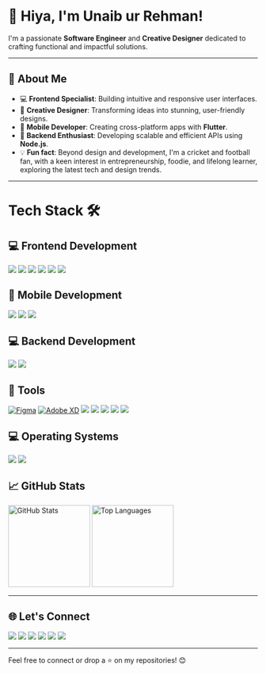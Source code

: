 # 👋 Hiya, I'm Unaib ur Rehman!

I'm a passionate **Software Engineer** and **Creative Designer** dedicated to crafting functional and impactful solutions.  

---

## 🌟 About Me  
- 💻 **Frontend Specialist**: Building intuitive and responsive user interfaces.  
- 🎨 **Creative Designer**: Transforming ideas into stunning, user-friendly designs.  
- 📱 **Mobile Developer**: Creating cross-platform apps with **Flutter**.  
- 🚀 **Backend Enthusiast**: Developing scalable and efficient APIs using **Node.js**.  
- 💡 **Fun fact**: Beyond design and development, I'm a cricket and football fan, with a keen interest in entrepreneurship, foodie, and lifelong learner, exploring the latest tech and design trends.

---

# Tech Stack 🛠️

<div >

## 💻 Frontend Development 
[<img src="https://img.shields.io/badge/React-20232A?style=flat&logo=react&logoColor=61DAFB" />](https://reactjs.org/)
[<img src="https://img.shields.io/badge/JavaScript-323330?style=flat&logo=javascript&logoColor=F7DF1E" />](https://javascript.info/)
[<img src="https://img.shields.io/badge/HTML5-E34F26?style=flat&logo=html5&logoColor=white" />](https://developer.mozilla.org/en-US/docs/Web/HTML)
[<img src="https://img.shields.io/badge/CSS3-1572B6?style=flat&logo=css3&logoColor=white" />](https://developer.mozilla.org/en-US/docs/Web/CSS)
[<img src="https://img.shields.io/badge/Chakra_UI-319795?style=flat&logo=chakra-ui&logoColor=white" />](https://chakra-ui.com/)
[<img src="https://img.shields.io/badge/Material_UI-0081CB?style=flat&logo=mui&logoColor=white" />](https://mui.com/)

## 📱 Mobile Development
[<img src="https://img.shields.io/badge/Flutter-02569B?style=flat&logo=flutter&logoColor=white" />](https://flutter.dev/)
[<img src="https://img.shields.io/badge/Dart-0175C2?style=flat&logo=dart&logoColor=white" />](https://dart.dev/)
[<img src="https://img.shields.io/badge/React_Native-20232A?style=flat&logo=react&logoColor=61DAFB" />](https://reactnative.dev/)

## 💻 Backend Development
[<img src="https://img.shields.io/badge/Node.js-339933?style=flat&logo=node.js&logoColor=white" />](https://nodejs.org/)
[<img src="https://img.shields.io/badge/Express.js-000000?style=flat&logo=express&logoColor=white" />](https://expressjs.com/)


## 🧰 Tools
[![Figma](https://img.shields.io/badge/Figma-F24E1E?style=flat&logo=figma&logoColor=white)](https://www.figma.com/)
[![Adobe XD](https://img.shields.io/badge/Adobe_XD-FF61F6?style=flat&logo=adobe-xd&logoColor=white)](https://www.adobe.com/products/xd.html)
[<img src="https://img.shields.io/badge/VS_Code-007ACC?style=flat&logo=visual-studio-code&logoColor=white" />](https://code.visualstudio.com/)
[<img src="https://img.shields.io/badge/Android_Studio-3DDC84?style=flat&logo=android-studio&logoColor=white" />](https://developer.android.com/studio)
[<img src="https://img.shields.io/badge/Xcode-147EFB?style=flat&logo=xcode&logoColor=white" />](https://developer.apple.com/xcode/)
[<img src="https://img.shields.io/badge/Git-F05032?style=flat&logo=git&logoColor=white" />](https://git-scm.com/)
[<img src="https://img.shields.io/badge/Jira-0052CC?style=flat&logo=jira&logoColor=white" />](https://www.atlassian.com/software/jira)

## 💻 Operating Systems
[<img src="https://img.shields.io/badge/Linux-FCC624?style=flat&logo=linux&logoColor=black" />](https://www.linux.org/)
[<img src="https://img.shields.io/badge/macOS-000000?style=flat&logo=apple&logoColor=white" />](https://www.apple.com/macos/)

</div>


## 📈 GitHub Stats  

  <img src="https://github-readme-stats.vercel.app/api?username=unaib-ur-rehman&show_icons=true&theme=radical" alt="GitHub Stats" height="165" />
  <img src="https://github-readme-stats.vercel.app/api/top-langs/?username=unaib-ur-rehman&layout=compact&theme=radical" alt="Top Languages" height="165" />

---

## 🌐 Let's Connect  

[<img src="https://img.shields.io/badge/LinkedIn-0077B5?style=flat&logo=linkedin&logoColor=white" />](https://www.linkedin.com/in/unaib-ur-rehman31/) [<img src="https://img.shields.io/badge/Behance-1769FF?style=flat&logo=behance&logoColor=white" />](https://www.behance.net/unaiburrehman) [<img src="https://img.shields.io/badge/Stack%20Overflow-F58025?style=flat&logo=stackoverflow&logoColor=white" />](https://stackoverflow.com/users/23595049/rehman-unaib) [<img src="https://img.shields.io/badge/Figma-F24E1E?style=flat&logo=figma&logoColor=white" />](https://www.figma.com/@unaiburrehman) [<img src="https://img.shields.io/badge/Portfolio-24292e?style=flat&logo=githubpages&logoColor=white" />](https://unaib-portfolio.vercel.app/) [<img src="https://img.shields.io/badge/Twitter-1DA1F2?style=flat&logo=twitter&logoColor=white" />](https://twitter.com)

---

Feel free to connect or drop a ⭐ on my repositories! 😊  
